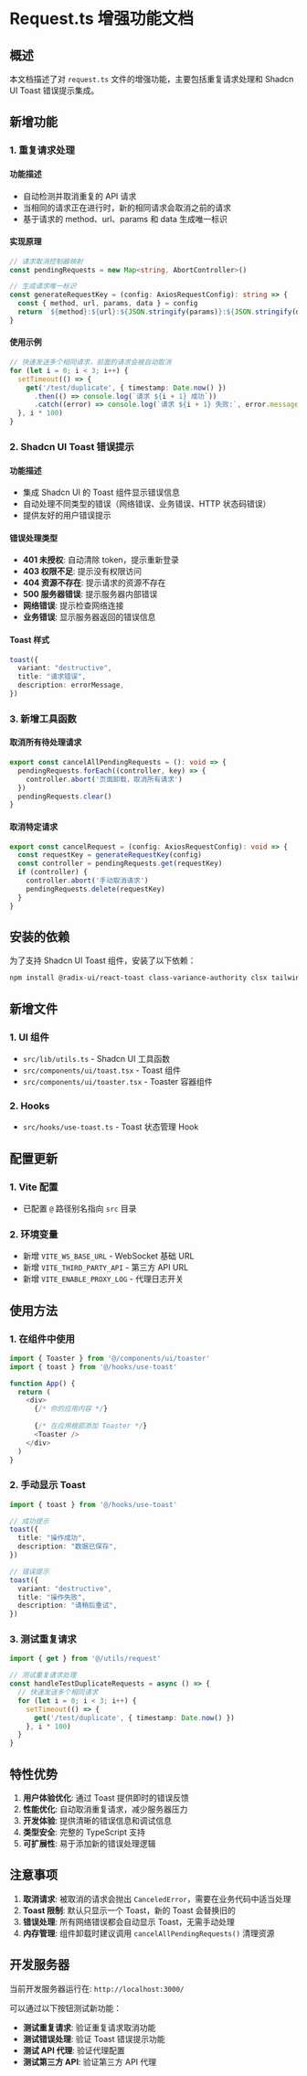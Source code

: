 # Request.ts 增强功能文档

## 概述

本文档描述了对 `request.ts` 文件的增强功能，主要包括重复请求处理和 Shadcn UI Toast 错误提示集成。

## 新增功能

### 1. 重复请求处理

#### 功能描述
- 自动检测并取消重复的 API 请求
- 当相同的请求正在进行时，新的相同请求会取消之前的请求
- 基于请求的 method、url、params 和 data 生成唯一标识

#### 实现原理
```typescript
// 请求取消控制器映射
const pendingRequests = new Map<string, AbortController>()

// 生成请求唯一标识
const generateRequestKey = (config: AxiosRequestConfig): string => {
  const { method, url, params, data } = config
  return `${method}:${url}:${JSON.stringify(params)}:${JSON.stringify(data)}`
}
```

#### 使用示例
```typescript
// 快速发送多个相同请求，前面的请求会被自动取消
for (let i = 0; i < 3; i++) {
  setTimeout(() => {
    get('/test/duplicate', { timestamp: Date.now() })
      .then(() => console.log(`请求 ${i + 1} 成功`))
      .catch((error) => console.log(`请求 ${i + 1} 失败:`, error.message))
  }, i * 100)
}
```

### 2. Shadcn UI Toast 错误提示

#### 功能描述
- 集成 Shadcn UI 的 Toast 组件显示错误信息
- 自动处理不同类型的错误（网络错误、业务错误、HTTP 状态码错误）
- 提供友好的用户错误提示

#### 错误处理类型
- **401 未授权**: 自动清除 token，提示重新登录
- **403 权限不足**: 提示没有权限访问
- **404 资源不存在**: 提示请求的资源不存在
- **500 服务器错误**: 提示服务器内部错误
- **网络错误**: 提示检查网络连接
- **业务错误**: 显示服务器返回的错误信息

#### Toast 样式
```typescript
toast({
  variant: "destructive",
  title: "请求错误",
  description: errorMessage,
})
```

### 3. 新增工具函数

#### 取消所有待处理请求
```typescript
export const cancelAllPendingRequests = (): void => {
  pendingRequests.forEach((controller, key) => {
    controller.abort('页面卸载，取消所有请求')
  })
  pendingRequests.clear()
}
```

#### 取消特定请求
```typescript
export const cancelRequest = (config: AxiosRequestConfig): void => {
  const requestKey = generateRequestKey(config)
  const controller = pendingRequests.get(requestKey)
  if (controller) {
    controller.abort('手动取消请求')
    pendingRequests.delete(requestKey)
  }
}
```

## 安装的依赖

为了支持 Shadcn UI Toast 组件，安装了以下依赖：

```bash
npm install @radix-ui/react-toast class-variance-authority clsx tailwind-merge lucide-react
```

## 新增文件

### 1. UI 组件
- `src/lib/utils.ts` - Shadcn UI 工具函数
- `src/components/ui/toast.tsx` - Toast 组件
- `src/components/ui/toaster.tsx` - Toaster 容器组件

### 2. Hooks
- `src/hooks/use-toast.ts` - Toast 状态管理 Hook

## 配置更新

### 1. Vite 配置
- 已配置 `@` 路径别名指向 `src` 目录

### 2. 环境变量
- 新增 `VITE_WS_BASE_URL` - WebSocket 基础 URL
- 新增 `VITE_THIRD_PARTY_API` - 第三方 API URL
- 新增 `VITE_ENABLE_PROXY_LOG` - 代理日志开关

## 使用方法

### 1. 在组件中使用
```typescript
import { Toaster } from '@/components/ui/toaster'
import { toast } from '@/hooks/use-toast'

function App() {
  return (
    <div>
      {/* 你的应用内容 */}
      
      {/* 在应用根部添加 Toaster */}
      <Toaster />
    </div>
  )
}
```

### 2. 手动显示 Toast
```typescript
import { toast } from '@/hooks/use-toast'

// 成功提示
toast({
  title: "操作成功",
  description: "数据已保存",
})

// 错误提示
toast({
  variant: "destructive",
  title: "操作失败",
  description: "请稍后重试",
})
```

### 3. 测试重复请求
```typescript
import { get } from '@/utils/request'

// 测试重复请求处理
const handleTestDuplicateRequests = async () => {
  // 快速发送多个相同请求
  for (let i = 0; i < 3; i++) {
    setTimeout(() => {
      get('/test/duplicate', { timestamp: Date.now() })
    }, i * 100)
  }
}
```

## 特性优势

1. **用户体验优化**: 通过 Toast 提供即时的错误反馈
2. **性能优化**: 自动取消重复请求，减少服务器压力
3. **开发体验**: 提供清晰的错误信息和调试信息
4. **类型安全**: 完整的 TypeScript 支持
5. **可扩展性**: 易于添加新的错误处理逻辑

## 注意事项

1. **取消请求**: 被取消的请求会抛出 `CanceledError`，需要在业务代码中适当处理
2. **Toast 限制**: 默认只显示一个 Toast，新的 Toast 会替换旧的
3. **错误处理**: 所有网络错误都会自动显示 Toast，无需手动处理
4. **内存管理**: 组件卸载时建议调用 `cancelAllPendingRequests()` 清理资源

## 开发服务器

当前开发服务器运行在: `http://localhost:3000/`

可以通过以下按钮测试新功能：
- **测试重复请求**: 验证重复请求取消功能
- **测试错误处理**: 验证 Toast 错误提示功能
- **测试 API 代理**: 验证代理配置
- **测试第三方 API**: 验证第三方 API 代理